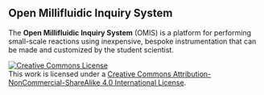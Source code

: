 ## Open Millifluidic Inquiry System ##

The **Open Millifluidic Inquiry System** (OMIS) is a platform for performing small-scale reactions using inexpensive, bespoke instrumentation that can be made and customized by the student scientist.

<a rel="license" href="http://creativecommons.org/licenses/by-nc-sa/4.0/"><img alt="Creative Commons License" style="border-width:0" src="https://i.creativecommons.org/l/by-nc-sa/4.0/88x31.png" /></a><br />This work is licensed under a <a rel="license" href="http://creativecommons.org/licenses/by-nc-sa/4.0/">Creative Commons Attribution-NonCommercial-ShareAlike 4.0 International License</a>.
